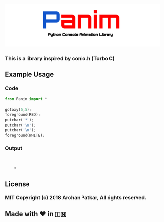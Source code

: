 ## <img src="Panim.svg"/> 
### This is a library inspired by conio.h (Turbo C)

## Example Usage
### Code
```python
from Panim import *

gotoxy(5,5);
foreground(RED);
putchar('*');
putchar('\n');
putchar('\n');
foreground(WHITE);
```
### Output
```


    *
```

## License
### MIT Copyright (c) 2018 Archan Patkar, All rights reserved.

## Made with ❤️ in  🇮🇳
